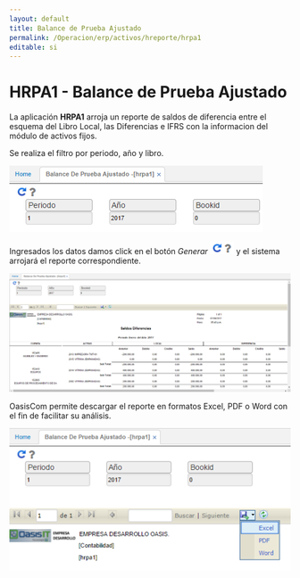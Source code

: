 ```yaml
---
layout: default
title: Balance de Prueba Ajustado
permalink: /Operacion/erp/activos/hreporte/hrpa1
editable: si
---
```


# HRPA1 - Balance de Prueba Ajustado

La aplicación **HRPA1** arroja un reporte de saldos de diferencia entre el esquema del Libro Local, las Diferencias e IFRS con la informacion del módulo de activos fijos.

Se realiza el filtro por periodo, año y libro.  

![](hrpa3.png)

Ingresados los datos damos click en el botón _Generar_ ![](actualizar.png) y el sistema arrojará el reporte correspondiente.  

![](hrpa4.png)

OasisCom permite descargar el reporte en formatos Excel, PDF o Word con el fin de facilitar su análisis.  

![](hrpa5.png)




